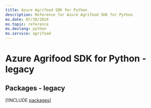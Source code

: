 ```yaml
---
title: Azure Agrifood SDK for Python
description: Reference for Azure Agrifood SDK for Python
ms.date: 07/30/2024
ms.topic: reference
ms.devlang: python
ms.service: agrifood
---
```

# Azure Agrifood SDK for Python - legacy
## Packages - legacy
[!INCLUDE [packages](agrifood-index.md)]